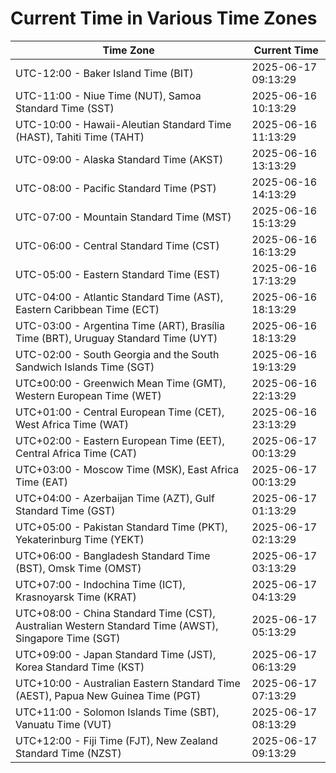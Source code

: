 # Current Time in Various Time Zones

| Time Zone | Current Time |
|-----------|--------------|
| UTC-12:00 - Baker Island Time (BIT) | 2025-06-17 09:13:29 |
| UTC-11:00 - Niue Time (NUT), Samoa Standard Time (SST) | 2025-06-16 10:13:29 |
| UTC-10:00 - Hawaii-Aleutian Standard Time (HAST), Tahiti Time (TAHT) | 2025-06-16 11:13:29 |
| UTC-09:00 - Alaska Standard Time (AKST) | 2025-06-16 13:13:29 |
| UTC-08:00 - Pacific Standard Time (PST) | 2025-06-16 14:13:29 |
| UTC-07:00 - Mountain Standard Time (MST) | 2025-06-16 15:13:29 |
| UTC-06:00 - Central Standard Time (CST) | 2025-06-16 16:13:29 |
| UTC-05:00 - Eastern Standard Time (EST) | 2025-06-16 17:13:29 |
| UTC-04:00 - Atlantic Standard Time (AST), Eastern Caribbean Time (ECT) | 2025-06-16 18:13:29 |
| UTC-03:00 - Argentina Time (ART), Brasília Time (BRT), Uruguay Standard Time (UYT) | 2025-06-16 18:13:29 |
| UTC-02:00 - South Georgia and the South Sandwich Islands Time (SGT) | 2025-06-16 19:13:29 |
| UTC±00:00 - Greenwich Mean Time (GMT), Western European Time (WET) | 2025-06-16 22:13:29 |
| UTC+01:00 - Central European Time (CET), West Africa Time (WAT) | 2025-06-16 23:13:29 |
| UTC+02:00 - Eastern European Time (EET), Central Africa Time (CAT) | 2025-06-17 00:13:29 |
| UTC+03:00 - Moscow Time (MSK), East Africa Time (EAT) | 2025-06-17 00:13:29 |
| UTC+04:00 - Azerbaijan Time (AZT), Gulf Standard Time (GST) | 2025-06-17 01:13:29 |
| UTC+05:00 - Pakistan Standard Time (PKT), Yekaterinburg Time (YEKT) | 2025-06-17 02:13:29 |
| UTC+06:00 - Bangladesh Standard Time (BST), Omsk Time (OMST) | 2025-06-17 03:13:29 |
| UTC+07:00 - Indochina Time (ICT), Krasnoyarsk Time (KRAT) | 2025-06-17 04:13:29 |
| UTC+08:00 - China Standard Time (CST), Australian Western Standard Time (AWST), Singapore Time (SGT) | 2025-06-17 05:13:29 |
| UTC+09:00 - Japan Standard Time (JST), Korea Standard Time (KST) | 2025-06-17 06:13:29 |
| UTC+10:00 - Australian Eastern Standard Time (AEST), Papua New Guinea Time (PGT) | 2025-06-17 07:13:29 |
| UTC+11:00 - Solomon Islands Time (SBT), Vanuatu Time (VUT) | 2025-06-17 08:13:29 |
| UTC+12:00 - Fiji Time (FJT), New Zealand Standard Time (NZST) | 2025-06-17 09:13:29 |
